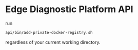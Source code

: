 # Edge Diagnostic Platform API

run
```bash
api/bin/add-private-docker-registry.sh
```

regardless of your current working directory.
